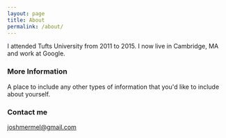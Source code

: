 ```yaml
---
layout: page
title: About
permalink: /about/
---
```


I attended Tufts University from 2011 to 2015. I now live in Cambridge, MA and work at Google.

### More Information

A place to include any other types of information that you'd like to include about yourself.

### Contact me

[joshmermel@gmail.com](mailto:joshmermel@gmail.com)
